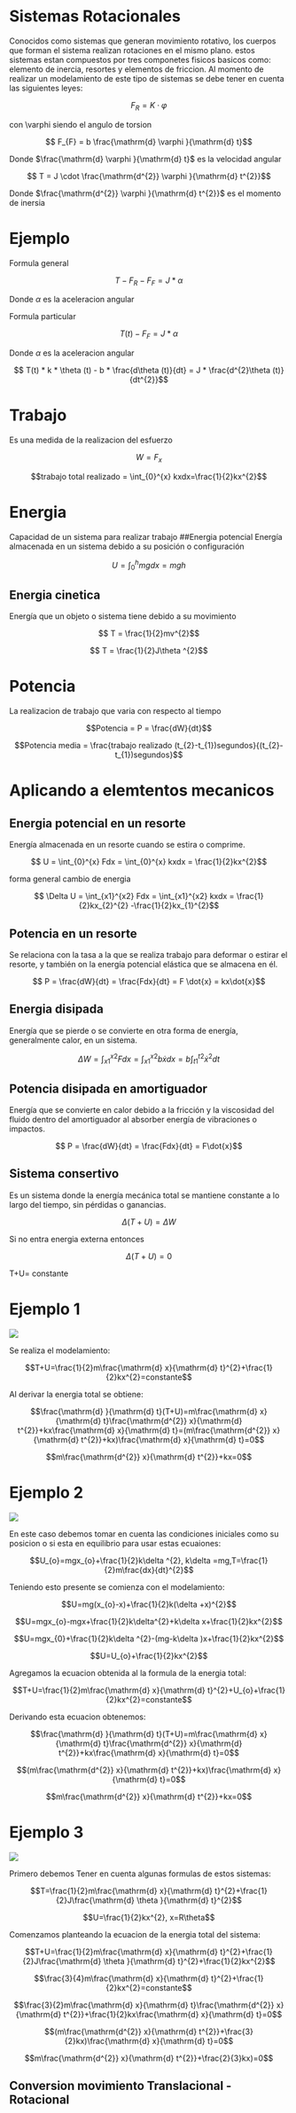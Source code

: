 # Sistemas Rotacionales
Conocidos como sistemas que generan movimiento rotativo, los cuerpos que forman el sistema realizan rotaciones en el mismo plano.
estos sistemas estan compuestos por tres componetes fisicos basicos como: elemento de inercia, resortes y elementos de friccion.
Al momento de realizar un modelamiento de este tipo de sistemas se debe tener en cuenta las siguientes leyes:


$$ F_{R} = K\cdot \varphi$$


con \varphi siendo el angulo de torsion


$$ F_{F} = b \frac{\mathrm{d} \varphi }{\mathrm{d} t}$$


Donde $\frac{\mathrm{d} \varphi }{\mathrm{d} t}$ es la velocidad angular


$$ T = J \cdot \frac{\mathrm{d^{2}} \varphi }{\mathrm{d} t^{2}}$$

Donde $\frac{\mathrm{d^{2}} \varphi }{\mathrm{d} t^{2}}$ es el momento de inersia

# Ejemplo
Formula general


$$ T - F_{R} - F_{F} = J *\alpha$$

Donde $\alpha$ es la aceleracion angular


Formula particular

$$ T(t) - F_{F} = J * \alpha$$

Donde $\alpha$ es la aceleracion angular


$$ T(t) * k * \theta (t) - b * \frac{d\theta (t)}{dt} = J * \frac{d^{2}\theta (t)}{dt^{2}}$$

# Trabajo
Es una medida de la realizacion del esfuerzo


$$ W = F_{x}$$    


$$trabajo total realizado = \int_{0}^{x} kxdx=\frac{1}{2}kx^{2}$$

# Energia 
Capacidad de un sistema para realizar trabajo
##Energia potencial
Energía almacenada en un sistema debido a su posición o configuración


$$ U = \int_{0}^{h} mg dx = mgh$$


## Energia cinetica
Energía que un objeto o sistema tiene debido a su movimiento

$$ T = \frac{1}{2}mv^{2}$$


$$ T = \frac{1}{2}J\theta ^{2}$$
 

# Potencia 
La realizacion de trabajo que varia con respecto al tiempo


$$Potencia = P = \frac{dW}{dt}$$


$$Potencia media = \frac{trabajo realizado (t_{2}-t_{1})segundos}{(t_{2}-t_{1})segundos}$$

# Aplicando a elemtentos mecanicos

## Energia potencial en un resorte 
Energía almacenada en un resorte cuando se estira o comprime.


$$ U = \int_{0}^{x} Fdx = \int_{0}^{x} kxdx = \frac{1}{2}kx^{2}$$


forma general cambio de energia 


$$ \Delta U = \int_{x1}^{x2} Fdx = \int_{x1}^{x2} kxdx = \frac{1}{2}kx_{2}^{2} -\frac{1}{2}kx_{1}^{2}$$


## Potencia en un resorte
Se relaciona con la tasa a la que se realiza trabajo para deformar o estirar el resorte, y también on la energía potencial elástica que se almacena en él.


$$ P = \frac{dW}{dt} = \frac{Fdx}{dt} = F \dot{x} = kx\dot{x}$$


## Energia disipada
Energía que se pierde o se convierte en otra forma de energía, generalmente calor, en un sistema.


$$ \Delta W = \int_{x1}^{x2} Fdx = \int_{x1}^{x2} b \dot{x}dx = b \int_{t1}^{t2}\dot{x}^{2}dt$$


## Potencia disipada en amortiguador
Energía que se convierte en calor debido a la fricción y la viscosidad del fluido dentro del amortiguador al absorber energía de vibraciones o impactos.


$$ P = \frac{dW}{dt} = \frac{Fdx}{dt} = F\dot{x}$$


## Sistema consertivo 
Es un sistema donde la energía mecánica total se mantiene constante a lo largo del tiempo, sin pérdidas o ganancias.


$$ \Delta (T+U) = \Delta W$$


Si no entra energia externa entonces 


$$ \Delta (T+U)=0$$


T+U= constante

# Ejemplo 1

![](1.jpg)

Se realiza el modelamiento:

$$T+U=\frac{1}{2}m\frac{\mathrm{d} x}{\mathrm{d} t}^{2}+\frac{1}{2}kx^{2}=constante$$

Al derivar la energia total se obtiene:

$$\frac{\mathrm{d} }{\mathrm{d} t}(T+U)=m\frac{\mathrm{d} x}{\mathrm{d} t}\frac{\mathrm{d^{2}} x}{\mathrm{d} t^{2}}+kx\frac{\mathrm{d} x}{\mathrm{d} t}=(m\frac{\mathrm{d^{2}} x}{\mathrm{d} t^{2}}+kx)\frac{\mathrm{d} x}{\mathrm{d} t}=0$$

$$m\frac{\mathrm{d^{2}} x}{\mathrm{d} t^{2}}+kx=0$$
# Ejemplo 2

![](2.jpg)

En este caso debemos tomar en cuenta las condiciones iniciales como su posicion o si esta en equilibrio para usar estas ecuaiones:

$$U_{o}=mgx_{o}+\frac{1}{2}k\delta ^{2}, k\delta =mg,T=\frac{1}{2}m\frac{dx}{dt}^{2}$$

Teniendo esto presente se comienza con el modelamiento:

$$U=mg(x_{o}-x)+\frac{1}{2}k(\delta +x)^{2}$$

$$U=mgx_{o}-mgx+\frac{1}{2}k\delta^{2}+k\delta x+\frac{1}{2}kx^{2}$$

$$U=mgx_{0}+\frac{1}{2}k\delta ^{2}-(mg-k\delta )x+\frac{1}{2}kx^{2}$$

$$U=U_{o}+\frac{1}{2}kx^{2}$$

Agregamos la ecuacion obtenida al la formula de la energia total:

$$T+U=\frac{1}{2}m\frac{\mathrm{d} x}{\mathrm{d} t}^{2}+U_{o}+\frac{1}{2}kx^{2}=constante$$

Derivando esta ecuacion obtenemos:

$$\frac{\mathrm{d} }{\mathrm{d} t}(T+U)=m\frac{\mathrm{d} x}{\mathrm{d} t}\frac{\mathrm{d^{2}} x}{\mathrm{d} t^{2}}+kx\frac{\mathrm{d} x}{\mathrm{d} t}=0$$

$$(m\frac{\mathrm{d^{2}} x}{\mathrm{d} t^{2}}+kx)\frac{\mathrm{d} x}{\mathrm{d} t}=0$$

$$m\frac{\mathrm{d^{2}} x}{\mathrm{d} t^{2}}+kx=0$$

# Ejemplo 3

![](3.jpg)

Primero debemos Tener en cuenta algunas formulas de estos sistemas:

$$T=\frac{1}{2}m\frac{\mathrm{d} x}{\mathrm{d} t}^{2}+\frac{1}{2}J\frac{\mathrm{d} \theta }{\mathrm{d} t}^{2}$$

$$U=\frac{1}{2}kx^{2}, x=R\theta$$

Comenzamos planteando la ecuacion de la energia total del sistema:

$$T+U=\frac{1}{2}m\frac{\mathrm{d} x}{\mathrm{d} t}^{2}+\frac{1}{2}J\frac{\mathrm{d} \theta }{\mathrm{d} t}^{2}+\frac{1}{2}kx^{2}$$

$$\frac{3}{4}m\frac{\mathrm{d} x}{\mathrm{d} t}^{2}+\frac{1}{2}kx^{2}=constante$$

$$\frac{3}{2}m\frac{\mathrm{d} x}{\mathrm{d} t}\frac{\mathrm{d^{2}} x}{\mathrm{d} t^{2}}+\frac{1}{2}kx\frac{\mathrm{d} x}{\mathrm{d} t}=0$$

$$(m\frac{\mathrm{d^{2}} x}{\mathrm{d} t^{2}}+\frac{3}{2}kx)\frac{\mathrm{d} x}{\mathrm{d} t}=0$$

$$m\frac{\mathrm{d^{2}} x}{\mathrm{d} t^{2}}+\frac{2}{3}kx)=0$$

## Conversion movimiento Translacional - Rotacional



